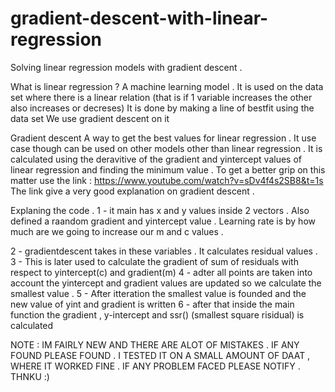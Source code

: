 # gradient-descent-with-linear-regression
Solving linear regression models with gradient descent . 

What is linear regression ?
A machine learning model . It is used on the data set where there is a linear relation (that is if 1 variable increases the other also increases or decreses)
It is done by making a line of bestfit using the data set
We use gradient descent on it

Gradient descent
A way to get the best values for linear regression . It use case though can be used on other models other than linear regression . It is calculated using the deravitive of the gradient and yintercept values of linear regression and finding the minimum value . To get a better grip on this matter use the link : 
https://www.youtube.com/watch?v=sDv4f4s2SB8&t=1s
The link give a very good explanation on gradient descent . 

Explaning the code .
1 - it main has x and y values inside 2 vectors . Also defined a raandom gradient and yintercept value . Learning rate is by how much are we going to increase our m and c values . 

2 - gradientdescent takes in these variables . It calculates residual values .
3 - This is later used to calculate the gradient of sum of residuals with respect to yintercept(c) and gradient(m)
4 - adter all points are taken into account the yintercept and gradient values are updated so we calculate the smallest value . 
5 - After itteration the smallest value is founded and the new value of yint and gradient is written 
6 - after that inside the main function the gradient , y-intercept and ssr() (smallest square risidual) is calculated

NOTE : IM FAIRLY NEW AND THERE ARE ALOT OF MISTAKES . IF ANY FOUND PLEASE FOUND . I TESTED IT ON A SMALL AMOUNT OF DAAT , WHERE IT WORKED FINE . IF ANY PROBLEM FACED PLEASE NOTIFY . THNKU :)
